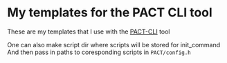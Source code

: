 # My templates for the PACT CLI tool

These are my templates that I use with the [PACT-CLI](https://github.com/Abishevs/PACT) tool

One can also make script dir where scripts will be stored for init_command
And then pass in paths to coresponding scripts in `PACT/config.h` 
